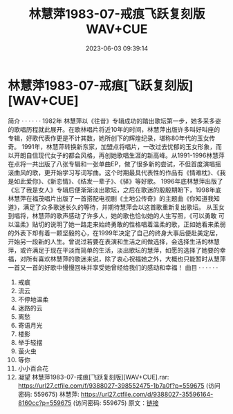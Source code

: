 ﻿---
title: 林慧萍1983-07-戒痕飞跃复刻版WAV+CUE
date: 2023-06-03 09:39:14
categories: WAV车载音乐、镜像
tags: 华语中文
---
# 林慧萍1983-07-戒痕[飞跃复刻版][WAV+CUE]

简介
· · · · · ·
1982年
林慧萍以《往昔》专辑成功的踏出歌坛第一步，她多采多姿的歌唱历程就此展开。在歌林唱片将近10年的时间，林慧萍出版许多叫好叫座的专辑，好歌代表作更是不计其数，她所创下的辉煌纪录，堪称80年代的玉女传奇。
1991年，林慧萍转换新东家，加盟点将唱片，一改过去忧郁的玉女形象，而以开朗自信现代女子的都会风格，再创她歌唱生涯的新高峰。从1991-1996林慧萍在点将一共出版了八张专辑和一张单曲EP，做了很多新的尝试，不但首度演唱摇滚曲风的歌，更开始学习写词写曲。这个时期最具代表性的作品有《情难枕》、《我是如此爱你》、《新恋情》、《结发一辈子》、《驿》等好歌。
1996年底林慧萍出版了《忘了我是女人》专辑后便渐渐淡出歌坛，之后在歌迷的殷殷期盼下，1998年底林慧萍在福茂唱片出版了一首搭配电视剧《土地公传奇》的主题曲《你知道我知道》，满足了众多歌迷长久的等待，并期待慧萍会以这首歌重新复出歌坛。
从玉女到唱将，林慧萍的歌声感动了许多人，她的歌也恰似她的人生写照，《可以勇敢
可以温柔》贴切的说明了她一路走来始终勇敢的性格唱着温柔的歌，正如她看来柔弱的外表下却有着一颗坚毅的心，在1999年决定了自己的终身大事后便赴美定居，开始另一段新的人生。曾说过若要在表演和生活之间做选择，会选择生活的林慧萍，或许满足于现在平淡而简单的生活，淡出歌坛的慧萍，如愿的选择了她要的幸福，对所有喜欢林慧萍的歌迷来说，除了衷心祝福她之外，大概也只能暂时从慧萍一首又一首的好歌中慢慢回味并享受她曾经给我们的感动和幸福！
曲目
· · · · · ·
01. 戒痕
02. 流云
03. 不停地温柔
04. 迷路的云
05. 离愁
06. 寄语月光
07. 楼影
08. 举手轻摆
09. 萤火虫
10. 等你
11. 小小百合花
12. 凝望
林慧萍1983-07-戒痕[飞跃复刻版][WAV+CUE].rar: https://url27.ctfile.com/f/9388027-398552475-1b7a0f?p=559675
(访问密码: 559675)
林慧萍: https://url27.ctfile.com/d/9388027-35596164-8160cc?p=559675
(访问密码: 559675)
原文：[链接](https://blog.sina.com.cn/s/blog_1647c7e760103126b.html)
